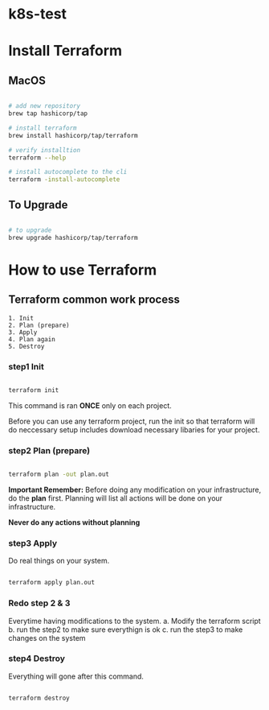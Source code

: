 # k8s-test

# Install Terraform

## MacOS

```bash

# add new repository
brew tap hashicorp/tap

# install terraform
brew install hashicorp/tap/terraform

# verify installtion
terraform --help

# install autocomplete to the cli
terraform -install-autocomplete

```

## To Upgrade

```bash

# to upgrade
brew upgrade hashicorp/tap/terraform

```

# How to use Terraform

## Terraform common work process

    1. Init
    2. Plan (prepare)
    3. Apply
    4. Plan again
    5. Destroy

### step1 Init

```bash

terraform init

```

This command is ran **ONCE** only on each project.

Before you can use any terraform project, run the init so that terraform will do neccessary setup includes download necessary libaries for your project.

### step2 Plan (prepare)

```bash

terraform plan -out plan.out

```

**Important Remember:** Before doing any modification on your infrastructure, do the **plan** first. 
Planning will list all actions will be done on your infrastructure.

**Never do any actions without planning**

### step3 Apply

Do real things on your system.

```bash

terraform apply plan.out

```

### Redo step 2 & 3

Everytime having modifications to the system.
a. Modify the terraform script
b. run the step2 to make sure everythign is ok
c. run the step3 to make changes on the system

### step4 Destroy

Everything will gone after this command.

```bash

terraform destroy

```